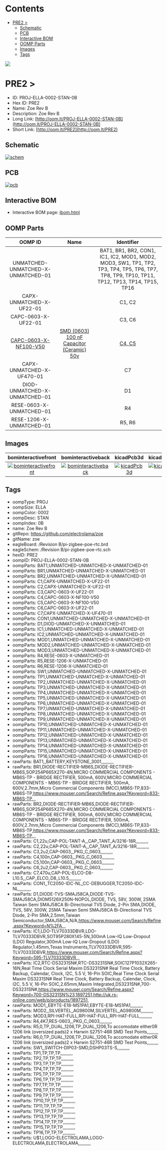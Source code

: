 



Contents
========

* [PRE2 > ](#pre2--)
	* [Schematic](#schematic)
	* [PCB](#pcb)
	* [Interactive BOM](#interactive-bom)
	* [OOMP Parts](#oomp-parts)
	* [Images](#images)
	* [Tags](#tags)
  
![][im]
# PRE2 > 

- ID: PROJ-ELLA-0002-STAN-0B
- Hex ID: PRE2
- Name: Zoe Rev B
- Description: Zoe Rev B
- Long Link: [http://oom.lt/PROJ-ELLA-0002-STAN-0B](http://oom.lt/PROJ-ELLA-0002-STAN-0B)
- Short Link: [http://oom.lt/PRE2](http://oom.lt/PRE2)

## Schematic
  
[![schem](eagleSchemImage.png)](eagleSchemImage.png)
## PCB
  
[![pcb](eagleImage.png)](eagleImage.png)
## Interactive BOM

- Interactive BOM page: [ibom.html](https://htmlpreview.github.io/?https://github.com/oomlout/oomlout_OOMP_projects/blob/main/PROJ-ELLA-0002-STAN-0B/kicad/bom/ibom.html)

## OOMP Parts
  

|OOMP ID|Name|Identifier|
| :---: | :---: | :---: |
|UNMATCHED-UNMATCHED-X-UNMATCHED-01||BAT1, BR1, BR2, CON1, IC1, IC2, MOD1, MOD2, MOD3, SW1, TP1, TP2, TP3, TP4, TP5, TP6, TP7, TP8, TP9, TP10, TP11, TP12, TP13, TP14, TP15, TP16|
|CAPX-UNMATCHED-X-UF22-01||C1, C2|
|CAPC-0603-X-UF22-01||C3, C6|
|[CAPC-0603-X-NF100-V50](https://github.com/oomlout/oomlout_OOMP_parts/tree/main/CAPC-0603-X-NF100-V50/)|[SMD (0603) 100 nF Capacitor (Ceramic) 50v](https://github.com/oomlout/oomlout_OOMP_parts/tree/main/CAPC-0603-X-NF100-V50/)|[C4, C5](https://github.com/oomlout/oomlout_OOMP_parts/tree/main/CAPC-0603-X-NF100-V50/)|
|CAPX-UNMATCHED-X-UF470-01||C7|
|DIOD-UNMATCHED-X-UNMATCHED-01||D1|
|RESE-0603-X-UNMATCHED-01||R4|
|RESE-1206-X-UNMATCHED-01||R5, R6|

## Images
  
  

|bominteractivefront|bominteractiveback|kicadPcb3d|kicadPcb3dFront|kicadPcb3dBack|kicadSchem|eagleImage|eagleSchemImage|
| :---: | :---: | :---: | :---: | :---: | :---: | :---: | :---: |
|[![bominteractivefront](bomFront_140.png)](bomFront.png)|[![bominteractiveback](bomBack_140.png)](bomBack.png)|[![kicadPcb3d](kicadPcb3d_140.png)](kicadPcb3d.png)|[![kicadPcb3dFront](kicadPcb3dFront_140.png)](kicadPcb3dFront.png)|[![kicadPcb3dBack](kicadPcb3dBack_140.png)](kicadPcb3dBack.png)|[![kicadSchem](kicadSchem_140.png)](kicadSchem.png)|[![eagleImage](eagleImage_140.png)](eagleImage.png)|[![eagleSchemImage](eagleSchemImage_140.png)](eagleSchemImage.png)|

## Tags

- oompType: PROJ
- oompSize: ELLA
- oompColor: 0002
- oompDesc: STAN
- oompIndex: 0B
- name: Zoe Rev B
- gitRepo: https://github.com/electrolama/zoe
- gitName: zoe
- eagleBoard: /Revision B/pi-zigbee-poe-rtc.brd
- eagleSchem: /Revision B/pi-zigbee-poe-rtc.sch
- hexID: PRE2
- oompID: PROJ-ELLA-0002-STAN-0B
- oompParts: BAT1,UNMATCHED-UNMATCHED-X-UNMATCHED-01
- oompParts: BR1,UNMATCHED-UNMATCHED-X-UNMATCHED-01
- oompParts: BR2,UNMATCHED-UNMATCHED-X-UNMATCHED-01
- oompParts: C1,CAPX-UNMATCHED-X-UF22-01
- oompParts: C2,CAPX-UNMATCHED-X-UF22-01
- oompParts: C3,CAPC-0603-X-UF22-01
- oompParts: C4,CAPC-0603-X-NF100-V50
- oompParts: C5,CAPC-0603-X-NF100-V50
- oompParts: C6,CAPC-0603-X-UF22-01
- oompParts: C7,CAPX-UNMATCHED-X-UF470-01
- oompParts: CON1,UNMATCHED-UNMATCHED-X-UNMATCHED-01
- oompParts: D1,DIOD-UNMATCHED-X-UNMATCHED-01
- oompParts: IC1,UNMATCHED-UNMATCHED-X-UNMATCHED-01
- oompParts: IC2,UNMATCHED-UNMATCHED-X-UNMATCHED-01
- oompParts: MOD1,UNMATCHED-UNMATCHED-X-UNMATCHED-01
- oompParts: MOD2,UNMATCHED-UNMATCHED-X-UNMATCHED-01
- oompParts: MOD3,UNMATCHED-UNMATCHED-X-UNMATCHED-01
- oompParts: R4,RESE-0603-X-UNMATCHED-01
- oompParts: R5,RESE-1206-X-UNMATCHED-01
- oompParts: R6,RESE-1206-X-UNMATCHED-01
- oompParts: SW1,UNMATCHED-UNMATCHED-X-UNMATCHED-01
- oompParts: TP1,UNMATCHED-UNMATCHED-X-UNMATCHED-01
- oompParts: TP2,UNMATCHED-UNMATCHED-X-UNMATCHED-01
- oompParts: TP3,UNMATCHED-UNMATCHED-X-UNMATCHED-01
- oompParts: TP4,UNMATCHED-UNMATCHED-X-UNMATCHED-01
- oompParts: TP5,UNMATCHED-UNMATCHED-X-UNMATCHED-01
- oompParts: TP6,UNMATCHED-UNMATCHED-X-UNMATCHED-01
- oompParts: TP7,UNMATCHED-UNMATCHED-X-UNMATCHED-01
- oompParts: TP8,UNMATCHED-UNMATCHED-X-UNMATCHED-01
- oompParts: TP9,UNMATCHED-UNMATCHED-X-UNMATCHED-01
- oompParts: TP10,UNMATCHED-UNMATCHED-X-UNMATCHED-01
- oompParts: TP11,UNMATCHED-UNMATCHED-X-UNMATCHED-01
- oompParts: TP12,UNMATCHED-UNMATCHED-X-UNMATCHED-01
- oompParts: TP13,UNMATCHED-UNMATCHED-X-UNMATCHED-01
- oompParts: TP14,UNMATCHED-UNMATCHED-X-UNMATCHED-01
- oompParts: TP15,UNMATCHED-UNMATCHED-X-UNMATCHED-01
- oompParts: TP16,UNMATCHED-UNMATCHED-X-UNMATCHED-01
- rawParts: BAT1,,BATTERY,KEYSTONE_3001,,,,,,,,,,
- rawParts: BR1,DIODE-RECTIFIER-MB6S,DIODE-RECTIFIER-MB6S,SOP254P665X270-4N,MICRO COMMERCIAL COMPONENTS - MB6S-TP - BRIDGE RECTIFIER, 500mA, 600V,MICRO COMMERCIAL COMPONENTS - MB6S-TP - BRIDGE RECTIFIER, 500mA, 600V,2.7mm,Micro Commercial Components (MCC),MB6S-TP,833-MB6S-TP,https://www.mouser.com/Search/Refine.aspx?Keyword=833-MB6S-TP,,,
- rawParts: BR2,DIODE-RECTIFIER-MB6S,DIODE-RECTIFIER-MB6S,SOP254P665X270-4N,MICRO COMMERCIAL COMPONENTS - MB6S-TP - BRIDGE RECTIFIER, 500mA, 600V,MICRO COMMERCIAL COMPONENTS - MB6S-TP - BRIDGE RECTIFIER, 500mA, 600V,2.7mm,Micro Commercial Components (MCC),MB6S-TP,833-MB6S-TP,https://www.mouser.com/Search/Refine.aspx?Keyword=833-MB6S-TP,,,
- rawParts: C1,22u,CAP-POL-TANT-A,_CAP_TANT_A/3216-18R,,,,,,,,,,
- rawParts: C2,22u,CAP-POL-TANT-A,_CAP_TANT_A/3216-18R,,,,,,,,,,
- rawParts: C3,2u2,CAP-0603,_PKG_C_0603,,,,,,,,,,
- rawParts: C4,100n,CAP-0603,_PKG_C_0603,,,,,,,,,,
- rawParts: C5,100n,CAP-0603,_PKG_C_0603,,,,,,,,,,
- rawParts: C6,2u2,CAP-0603,_PKG_C_0603,,,,,,,,,,
- rawParts: C7,470u,CAP-POL-ELCO-D8-L10.5,_CAP_ELCO_D8_L10.5,,,,,,,,,,
- rawParts: CON1,,TC2050-IDC-NL_CC-DEBUGGER,TC2050-IDC-NL,,,,,,,,,,
- rawParts: D1,DIODE-TVS-SMAJ58CA,DIODE-TVS-SMAJ58CA,DIOM5126X250N-NOPOL,DIODE, TVS, 58V, 300W, 2SMA Taiwan Semi SMAJ58CA Bi-Directional TVS Diode, 2-Pin SMA,DIODE, TVS, 58V, 300W, 2SMA Taiwan Semi SMAJ58CA Bi-Directional TVS Diode, 2-Pin SMA,2.5mm,Taiwan Semiconductor,SMAJ58CA,N/A,https://www.mouser.com/Search/Refine.aspx?Keyword=N%2FA,,,
- rawParts: IC1,LDO-TLV70333DBVR,LDO-TLV70333DBVR,SOT95P280X145-5N,300mA Low-IQ Low-Dropout (LDO) Regulator,300mA Low-IQ Low-Dropout (LDO) Regulator,1.45mm,Texas Instruments,TLV70333DBVR,595-TLV70333DBVR,https://www.mouser.com/Search/Refine.aspx?Keyword=595-TLV70333DBVR,,,
- rawParts: IC2,RTC-DS3231SN#,RTC-DS3231SN#,SOIC127P1032X265-16N,Real Time Clock Serial Maxim DS3231SN# Real Time Clock, Battery Backup, Calendar, Clock, I2C, 5.5 V, 16-Pin SOIC,Real Time Clock Serial Maxim DS3231SN# Real Time Clock, Battery Backup, Calendar, Clock, I2C, 5.5 V, 16-Pin SOIC,2.65mm,Maxim Integrated,DS3231SN#,700-DS3231SN#,https://www.mouser.com/Search/Refine.aspx?Keyword=700-DS3231SN%23,1897251,http://uk.rs-online.com/web/p/products/1897251,
- rawParts: MOD1,,EBYTE-E18-MS1PA1,EBYTE-E18-MS1PA1,,,,,,,,,,
- rawParts: MOD2,,SILVERTEL_AG9800M,SILVERTEL_AG9800M,,,,,,,,,,
- rawParts: MOD3,RPI-HAT-FULL,RPI-HAT-FULL,RPI-HAT-FULL,,,,,,,,,,
- rawParts: R4,4K7,RES-0603,_PKG_C_0603,,,,,,,,,,
- rawParts: R5,0,TP_DUAL_1206,TP_DUAL_1206,To accomodate either0R 1206 link (oversized pads)2 x Harwin S2751-46R SMD Test Points,,,,,,,,,
- rawParts: R6,0,TP_DUAL_1206,TP_DUAL_1206,To accomodate either0R 1206 link (oversized pads)2 x Harwin S2751-46R SMD Test Points,,,,,,,,,
- rawParts: SW1,,SWITCH-DIP03-SMD,DSHP03TS-S,,,,,,,,,,
- rawParts: TP1,TP,TP,TP,,,,,,,,,,
- rawParts: TP2,TP,TP,TP,,,,,,,,,,
- rawParts: TP3,TP,TP,TP,,,,,,,,,,
- rawParts: TP4,TP,TP,TP,,,,,,,,,,
- rawParts: TP5,TP,TP,TP,,,,,,,,,,
- rawParts: TP6,TP,TP,TP,,,,,,,,,,
- rawParts: TP7,TP,TP,TP,,,,,,,,,,
- rawParts: TP8,TP,TP,TP,,,,,,,,,,
- rawParts: TP9,TP,TP,TP,,,,,,,,,,
- rawParts: TP10,TP,TP,TP,,,,,,,,,,
- rawParts: TP11,TP,TP,TP,,,,,,,,,,
- rawParts: TP12,TP,TP,TP,,,,,,,,,,
- rawParts: TP13,TP,TP,TP,,,,,,,,,,
- rawParts: TP14,TP,TP,TP,,,,,,,,,,
- rawParts: TP15,TP,TP,TP,,,,,,,,,,
- rawParts: TP16,TP,TP,TP,,,,,,,,,,
- rawParts: U$1,LOGO-ELECTROLAMA,LOGO-ELECTROLAMA,ELECTROLAMA,,,,,,,,,,



[im]: kicadPcb3d_450.png
